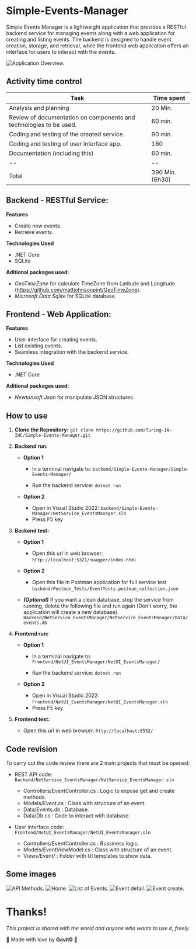 
# Simple-Events-Manager

Simple Events Manager is a lightweight application that provides a RESTful backend service for managing events along with a web application for creating and listing events. The backend is designed to handle event creation, storage, and retrieval, while the frontend web application offers an interface for users to interact with the events.

![Application Overview.](/Docs/Architecture.png)

## Activity time control

| Task | Time spent |
|--|--|
| Analysis and planning | 20 Min. |
| Review of documentation on components and technologies to be used. | 60 min. |
| Coding and testing of the created service. | 90 min. |
| Coding and testing of user interface app. | 160 |
| Documentation (including this) | 60 min. |
|--|--|
| Total | 390 Min. (6h30) |

## Backend - RESTful Service:
  
**Features**
* Create new events.
* Retrieve events.  

**Technologies Used**
* .NET Core
* SQLite  

**Aditional packages used:**
*  *GeoTimeZone* for calculate TimeZone from Latitude and Longitude (https://github.com/mattjohnsonpint/GeoTimeZone).
*  *Microsoft.Data.Sqlite* for SQLite database. 

## Frontend - Web Application:
**Features**
* User interface for creating events.
* List existing events.
* Seamless integration with the backend service. 

**Technologies Used**
* .NET Core

**Aditional packages used:**
  *  *Newtonsoft.Json* for manipulate JSON structures. 


## How to use

1.  **Clone the Repository:**
`git clone https://github.com/Turing-IA-IHC/Simple-Events-Manager.git`

2.  **Backend run:**
	-  **Option 1**
		- In a terminal navigate to:
		`backend/Simple-Events-Manager/Simple-Events-Manager/`

		- Run the backend service:
		`dotnet run`

	-  **Option 2**
		- Open in Visual Studio 2022:
		`backend/Simple-Events-Manager/NetService_EventsManager.sln`
		- Press F5 key

3.  **Backend test:**
	-  **Option 1**
		- Open this url in web browser:
		`http://localhost:5321/swagger/index.html`		

	-  **Option 2**
		- Open this file in Postman application for full service test
		`backend/Postman_Tests/EventTests.postman_collection.json`

	-  ***(Optional)*** If you want a clean database, stop the service from running, delete the following file and run again (Don't worry, the application will create a new database).	`Backend/NetService_EventsManager/NetService_EventsManager/Data/events.db`
	 

4.  **Frontend run:**
	-  **Option 1**
		- In a terminal navigate to:
		`Frontend/NetUI_EventsManager/NetUI_EventsManager/`

		- Run the backend service:
		`dotnet run`

	-  **Option 2**
		- Open in Visual Studio 2022:
		`Frontend/NetUI_EventsManager/NetUI_EventsManager.sln`
		- Press F5 key
   

5.  **Frontend test:**
	- Open this url in web browser:
	`http://localhost:8532/`


## Code revision

To carry out the code review there are 2 main projects that must be opened: 

- REST API code:	
	`Backend/NetService_EventsManager/NetService_EventsManager.sln`
	- Controllers/EventController.cs : Logic to expose get and create methods.
	- Models/Event.cs : Class with structure of an event.
	- Data/Events.db : Database.
	- Data/Db.cs : Code to interact with database.
	
- User interface code:
`Frontend/NetUI_EventsManager/NetUI_EventsManager.sln`
	- Controllers/EventController.cs : Bussiness logic.
	- Models/EventViewModel.cs : Class with structure of an event.
	- Views/Event/ : Folder with UI templates to show data.
  
## Some images
![API Methods.](/Docs/API_Methods.png)
![Home.](/Docs/UI-01-Home.png)
![List of Events.](/Docs/UI-02-EventList.png)
![Event detail.](/Docs/UI-03-EventDetail.png)
![Event create.](/Docs/UI-04-EventCreate.png)
  
# Thanks!

*This project is shared with the world and anyone who wants to use it, freely.*

<span>&#129505;</span> Made with love by **Gavit0** <span>&#129505;</span>
